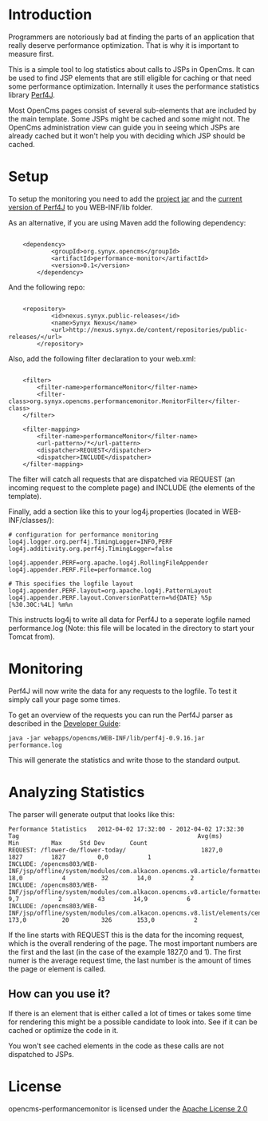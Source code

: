 # Introduction

Programmers are notoriously bad at finding the parts of an application that really deserve performance optimization. That is why it is important to measure first.

This is a simple tool to log statistics about calls to JSPs in OpenCms. It can be used to find JSP elements that are still eligible for caching or that need some performance optimization. Internally it uses the performance statistics library <a href="http://perf4j.codehaus.org/index.html">Perf4J</a>.

Most OpenCms pages consist of several sub-elements that are included by the main template. Some JSPs might be cached and some might not. The OpenCms administration view can guide you in seeing which JSPs are already cached but it won't help you with deciding which JSP should be cached.

# Setup

To setup the monitoring you need to add the [project jar](http://nexus.synyx.de/content/repositories/public-releases/org/synyx/opencms/performance-monitor/0.1/performance-monitor-0.1.jar) and the [current version of Perf4J](http://perf4j.codehaus.org/downloads.html) to you WEB-INF/lib folder. 

As an alternative, if you are using Maven add the following dependency:

<pre><code>
	&lt;dependency&gt;
            &lt;groupId&gt;org.synyx.opencms&lt;/groupId&gt;
            &lt;artifactId&gt;performance-monitor&lt;/artifactId&gt;
            &lt;version&gt;0.1&lt;/version&gt;
        &lt;/dependency&gt;
</code></pre>

And the following repo:

<pre><code>
	&lt;repository&gt;
            &lt;id&gt;nexus.synyx.public-releases&lt;/id&gt;
            &lt;name&gt;Synyx Nexus&lt;/name&gt;
            &lt;url&gt;http://nexus.synyx.de/content/repositories/public-releases/&lt;/url&gt;
        &lt;/repository&gt;
</code></pre>

Also, add the following filter declaration to your web.xml:

<pre><code>
    &lt;filter&gt;
        &lt;filter-name&gt;performanceMonitor&lt;/filter-name&gt;
        &lt;filter-class&gt;org.synyx.opencms.performancemonitor.MonitorFilter&lt;/filter-class&gt;
    &lt;/filter&gt;

    &lt;filter-mapping&gt;
        &lt;filter-name&gt;performanceMonitor&lt;/filter-name&gt;
        &lt;url-pattern&gt;/*&lt;/url-pattern&gt;
        &lt;dispatcher&gt;REQUEST&lt;/dispatcher&gt;
        &lt;dispatcher&gt;INCLUDE&lt;/dispatcher&gt;
    &lt;/filter-mapping&gt;
</code></pre>

The filter will catch all requests that are dispatched via REQUEST (an incoming request to the complete page) and INCLUDE (the elements of the template).

Finally, add a section like this to your log4j.properties \(located in WEB-INF/classes/\):

	# configuration for performance monitoring
	log4j.logger.org.perf4j.TimingLogger=INFO,PERF
	log4j.additivity.org.perf4j.TimingLogger=false
	
	log4j.appender.PERF=org.apache.log4j.RollingFileAppender
	log4j.appender.PERF.File=performance.log

	# This specifies the logfile layout
	log4j.appender.PERF.layout=org.apache.log4j.PatternLayout
	log4j.appender.PERF.layout.ConversionPattern=%d{DATE} %5p [%30.30C:%4L] %m%n

This instructs log4j to write all data for Perf4J to a seperate logfile named performance.log \(Note: this file will be located in the directory to start your Tomcat from\).

# Monitoring

Perf4J will now write the data for any requests to the logfile. To test it simply call your page some times.

To get an overview of the requests you can run the Perf4J parser as described in the [Developer Guide](http://perf4j.codehaus.org/devguide.html#Parsing_Log_Files_to_Generate_Performance_Statistics):

	java -jar webapps/opencms/WEB-INF/lib/perf4j-0.9.16.jar performance.log

This will generate the statistics and write those to the standard output.

# Analyzing Statistics

The parser will generate output that looks like this:

	Performance Statistics   2012-04-02 17:32:00 - 2012-04-02 17:32:30
	Tag                                                  Avg(ms)         Min         Max     Std Dev       Count
	REQUEST: /flower-de/flower-today/                     1827,0        1827        1827         0,0           1
	INCLUDE: /opencms803/WEB-INF/jsp/offline/system/modules/com.alkacon.opencms.v8.article/formatters/detail.jsp        18,0           4          32        14,0           2
	INCLUDE: /opencms803/WEB-INF/jsp/offline/system/modules/com.alkacon.opencms.v8.article/formatters/side.jsp         9,7           2          43        14,9           6
	INCLUDE: /opencms803/WEB-INF/jsp/offline/system/modules/com.alkacon.opencms.v8.list/elements/center_singlepage.jsp       173,0          20         326       153,0           2

If the line starts with REQUEST this is the data for the incoming request, which is the overall rendering of the page. The most important numbers are the first and the last \(in the case of the example 1827,0 and 1\). The first numer is the average request time, the last number is the amount of times the page or element is called.

## How can you use it? 

If there is an element that is either called a lot of times or takes some time for rendering this might be a possible candidate to look into. See if it can be cached or optimize the code in it.

You won't see cached elements in the code as these calls are not dispatched to JSPs.

# License 

opencms-performancemonitor is licensed under the [Apache License 2.0](http://www.apache.org/licenses/LICENSE-2.0)
